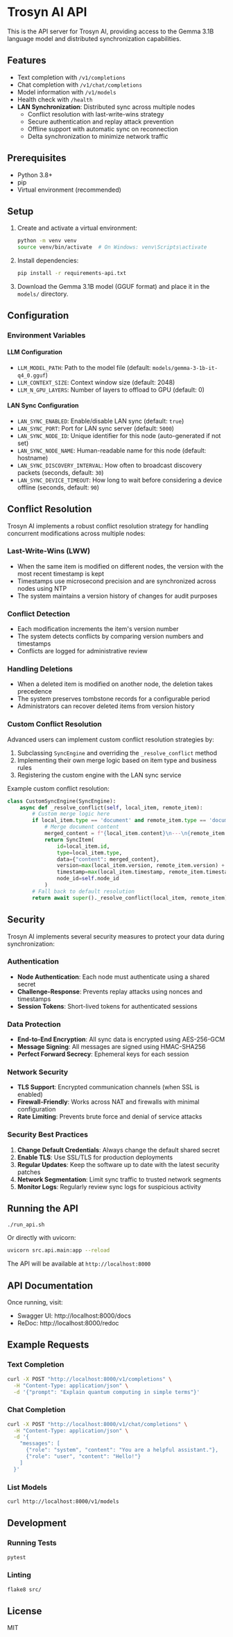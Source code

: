 # Trosyn AI API

This is the API server for Trosyn AI, providing access to the Gemma 3.1B language model and distributed synchronization capabilities.

## Features

- Text completion with `/v1/completions`
- Chat completion with `/v1/chat/completions`
- Model information with `/v1/models`
- Health check with `/health`
- **LAN Synchronization**: Distributed sync across multiple nodes
  - Conflict resolution with last-write-wins strategy
  - Secure authentication and replay attack prevention
  - Offline support with automatic sync on reconnection
  - Delta synchronization to minimize network traffic

## Prerequisites

- Python 3.8+
- pip
- Virtual environment (recommended)

## Setup

1. Create and activate a virtual environment:
   ```bash
   python -m venv venv
   source venv/bin/activate  # On Windows: venv\Scripts\activate
   ```

2. Install dependencies:
   ```bash
   pip install -r requirements-api.txt
   ```

3. Download the Gemma 3.1B model (GGUF format) and place it in the `models/` directory.

## Configuration

### Environment Variables

#### LLM Configuration
- `LLM_MODEL_PATH`: Path to the model file (default: `models/gemma-3-1b-it-q4_0.gguf`)
- `LLM_CONTEXT_SIZE`: Context window size (default: 2048)
- `LLM_N_GPU_LAYERS`: Number of layers to offload to GPU (default: 0)

#### LAN Sync Configuration
- `LAN_SYNC_ENABLED`: Enable/disable LAN sync (default: `true`)
- `LAN_SYNC_PORT`: Port for LAN sync server (default: `5000`)
- `LAN_SYNC_NODE_ID`: Unique identifier for this node (auto-generated if not set)
- `LAN_SYNC_NODE_NAME`: Human-readable name for this node (default: hostname)
- `LAN_SYNC_DISCOVERY_INTERVAL`: How often to broadcast discovery packets (seconds, default: `30`)
- `LAN_SYNC_DEVICE_TIMEOUT`: How long to wait before considering a device offline (seconds, default: `90`)

## Conflict Resolution

Trosyn AI implements a robust conflict resolution strategy for handling concurrent modifications across multiple nodes:

### Last-Write-Wins (LWW)
- When the same item is modified on different nodes, the version with the most recent timestamp is kept
- Timestamps use microsecond precision and are synchronized across nodes using NTP
- The system maintains a version history of changes for audit purposes

### Conflict Detection
- Each modification increments the item's version number
- The system detects conflicts by comparing version numbers and timestamps
- Conflicts are logged for administrative review

### Handling Deletions
- When a deleted item is modified on another node, the deletion takes precedence
- The system preserves tombstone records for a configurable period
- Administrators can recover deleted items from version history

### Custom Conflict Resolution
Advanced users can implement custom conflict resolution strategies by:
1. Subclassing `SyncEngine` and overriding the `_resolve_conflict` method
2. Implementing their own merge logic based on item type and business rules
3. Registering the custom engine with the LAN sync service

Example custom conflict resolution:

```python
class CustomSyncEngine(SyncEngine):
    async def _resolve_conflict(self, local_item, remote_item):
        # Custom merge logic here
        if local_item.type == 'document' and remote_item.type == 'document':
            # Merge document content
            merged_content = f"{local_item.content}\n---\n{remote_item.content}"
            return SyncItem(
                id=local_item.id,
                type=local_item.type,
                data={"content": merged_content},
                version=max(local_item.version, remote_item.version) + 1,
                timestamp=max(local_item.timestamp, remote_item.timestamp),
                node_id=self.node_id
            )
        # Fall back to default resolution
        return await super()._resolve_conflict(local_item, remote_item)
```

## Security

Trosyn AI implements several security measures to protect your data during synchronization:

### Authentication
- **Node Authentication**: Each node must authenticate using a shared secret
- **Challenge-Response**: Prevents replay attacks using nonces and timestamps
- **Session Tokens**: Short-lived tokens for authenticated sessions

### Data Protection
- **End-to-End Encryption**: All sync data is encrypted using AES-256-GCM
- **Message Signing**: All messages are signed using HMAC-SHA256
- **Perfect Forward Secrecy**: Ephemeral keys for each session

### Network Security
- **TLS Support**: Encrypted communication channels (when SSL is enabled)
- **Firewall-Friendly**: Works across NAT and firewalls with minimal configuration
- **Rate Limiting**: Prevents brute force and denial of service attacks

### Security Best Practices
1. **Change Default Credentials**: Always change the default shared secret
2. **Enable TLS**: Use SSL/TLS for production deployments
3. **Regular Updates**: Keep the software up to date with the latest security patches
4. **Network Segmentation**: Limit sync traffic to trusted network segments
5. **Monitor Logs**: Regularly review sync logs for suspicious activity

## Running the API

```bash
./run_api.sh
```

Or directly with uvicorn:

```bash
uvicorn src.api.main:app --reload
```

The API will be available at `http://localhost:8000`

## API Documentation

Once running, visit:

- Swagger UI: http://localhost:8000/docs
- ReDoc: http://localhost:8000/redoc

## Example Requests

### Text Completion

```bash
curl -X POST "http://localhost:8000/v1/completions" \
  -H "Content-Type: application/json" \
  -d '{"prompt": "Explain quantum computing in simple terms"}'
```

### Chat Completion

```bash
curl -X POST "http://localhost:8000/v1/chat/completions" \
  -H "Content-Type: application/json" \
  -d '{
    "messages": [
      {"role": "system", "content": "You are a helpful assistant."},
      {"role": "user", "content": "Hello!"}
    ]
  }'
```

### List Models

```bash
curl http://localhost:8000/v1/models
```

## Development

### Running Tests

```bash
pytest
```

### Linting

```bash
flake8 src/
```

## License

MIT
